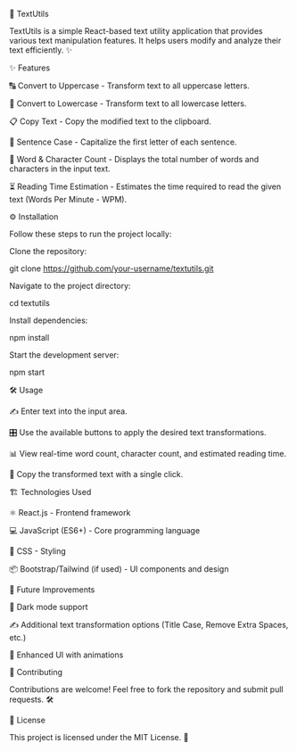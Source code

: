 🚀 TextUtils

TextUtils is a simple React-based text utility application that provides various text manipulation features. It helps users modify and analyze their text efficiently. ✨

✨ Features

🔠 Convert to Uppercase - Transform text to all uppercase letters.

🔡 Convert to Lowercase - Transform text to all lowercase letters.

📋 Copy Text - Copy the modified text to the clipboard.

📝 Sentence Case - Capitalize the first letter of each sentence.

🔢 Word & Character Count - Displays the total number of words and characters in the input text.

⏳ Reading Time Estimation - Estimates the time required to read the given text (Words Per Minute - WPM).

⚙️ Installation

Follow these steps to run the project locally:

Clone the repository:

git clone https://github.com/your-username/textutils.git

Navigate to the project directory:

cd textutils

Install dependencies:

npm install

Start the development server:

npm start

🛠 Usage

✍️ Enter text into the input area.

🎛 Use the available buttons to apply the desired text transformations.

📊 View real-time word count, character count, and estimated reading time.

📌 Copy the transformed text with a single click.

🏗 Technologies Used

⚛️ React.js - Frontend framework

💻 JavaScript (ES6+) - Core programming language

🎨 CSS - Styling

📦 Bootstrap/Tailwind (if used) - UI components and design

🚀 Future Improvements

🌙 Dark mode support

✍️ Additional text transformation options (Title Case, Remove Extra Spaces, etc.)

🎨 Enhanced UI with animations

🤝 Contributing

Contributions are welcome! Feel free to fork the repository and submit pull requests. 🛠

📜 License

This project is licensed under the MIT License. 📄
